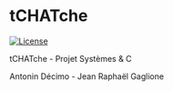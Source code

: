 # tCHATche
[![License](http://img.shields.io/badge/License-MIT-brightgreen.svg)](LICENSE)

tCHATche - Projet Systèmes &amp; C

Antonin Décimo - Jean Raphaël Gaglione
